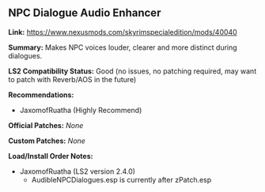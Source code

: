 ## NPC Dialogue Audio Enhancer

**Link:** https://www.nexusmods.com/skyrimspecialedition/mods/40040

**Summary:** Makes NPC voices louder, clearer and more distinct during dialogues. 

**LS2 Compatibility Status:** Good (no issues, no patching required, may want to patch with Reverb/AOS in the future)

**Recommendations:** 
* JaxomofRuatha (Highly Recommend)

**Official Patches:**
_None_

**Custom Patches:**
_None_

**Load/Install Order Notes:**
* JaxomofRuatha (LS2 version 2.4.0)
  * AudibleNPCDialogues.esp is currently after zPatch.esp
